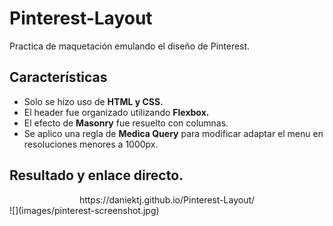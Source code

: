 # Pinterest-Layout
Practica de maquetación emulando el diseño de Pinterest.

## Características
* Solo se hizo uso de **HTML y CSS.**
* El header fue organizado utilizando **Flexbox.**
* El efecto de **Masonry** fue resuelto con columnas.
* Se aplico una regla de **Medica Query** para modificar adaptar el menu en resoluciones menores a 1000px.

## Resultado y enlace directo.
<center>https://daniektj.github.io/Pinterest-Layout/</center>
![](images/pinterest-screenshot.jpg)
